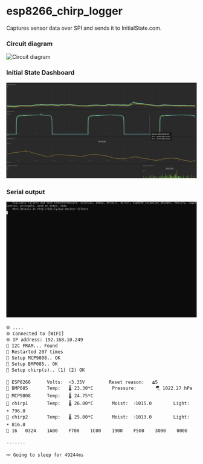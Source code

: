 # esp8266_chirp_logger

Captures sensor data over SPI and sends it to InitialState.com.

### Circuit diagram

![Circuit diagram](./docs/circuit.svg)

### Initial State Dashboard

![InitialState dashboard](./docs/initialstate.png)

### Serial output

![Terminal output](./docs/terminal_output.svg)

```
🌐 ....
🌐 Connected to [WIFI]
🌐 IP address: 192.168.10.249
📀 I2C FRAM... Found
📀 Restarted 207 times
🌱 Setup MCP9808.. OK
🌱 Setup BMP085.. OK
🌱 Setup chirp(s).. (1) (2) OK

🌱 ESP8266      Volts:  ⚡️3.35V         Reset reason:   ⏏5
🌱 BMP085       Temp:   🌡 23.30*C       Pressure:       🪂 1022.27 hPa
🌱 MCP9808      Temp:   🌡 24.75*C
🌱 chirp1       Temp:   🌡 26.00*C       Moist:  💧1015.0        Light:  ☀️ 796.0
🌱 chirp2       Temp:   🌡 25.00*C       Moist:  💧1013.0        Light:  ☀️ 816.0
📀 16   0324    1A00    F700    1C00    1900    F500    3000    0000

-------

💤 Going to sleep for 49244ms
```